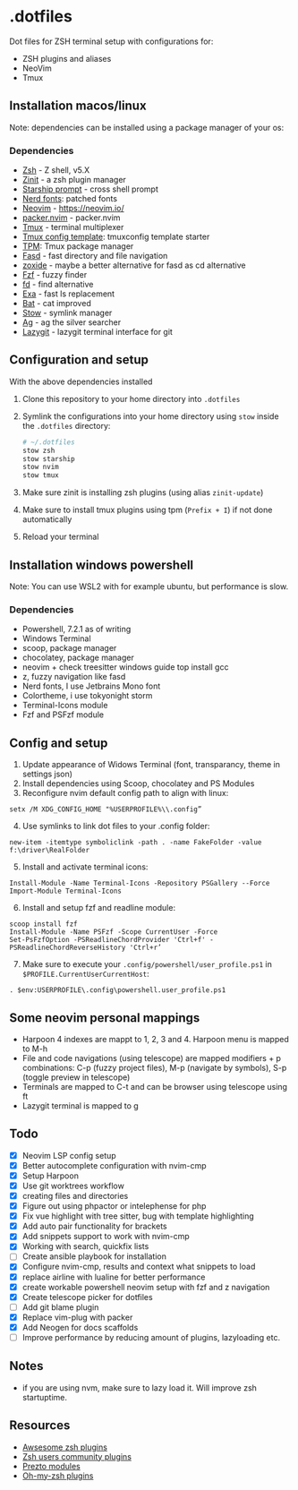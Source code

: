 # .dotfiles
Dot files for ZSH terminal setup with configurations for:
- ZSH plugins and aliases
- NeoVim
- Tmux

## Installation macos/linux
Note: dependencies can be installed using a package manager of your os:

### Dependencies
- [Zsh](https://zsh.sourceforge.io/) - Z shell, v5.X
- [Zinit](https://github.com/zdharma-continuum/zinit) - a zsh plugin manager
- [Starship prompt](https://starship.rs/) -  cross shell prompt
- [Nerd fonts](https://www.nerdfonts.com/): patched fonts
- [Neovim](https://neovim.io/) -  https://neovim.io/
- [packer.nvim](https://github.com/wbthomason/packer.nvim) - packer.nvim
- [Tmux](https://github.com/tmux/tmux/wiki) - terminal multiplexer
- [Tmux config template](https://github.com/gpakosz/.tmux): tmuxconfig template starter
- [TPM](https://github.com/tmux-plugins/tpm): Tmux package manager
- [Fasd](https://github.com/clvv/fasd) - fast directory and file navigation
- [zoxide](https://github.com/ajeetdsouza/zoxide) - maybe a better alternative for fasd as cd alternative
- [Fzf](https://github.com/junegunn/fzf) - fuzzy finder
- [fd](https://github.com/sharkdp/fd) - find alternative
- [Exa](https://the.exa.website/) - fast ls replacement
- [Bat](https://github.com/sharkdp/bat) - cat improved
- [Stow](https://www.gnu.org/software/stow/manual/stow.html) - symlink manager
- [Ag](https://github.com/ggreer/the_silver_searcher) - ag the silver searcher
- [Lazygit](https://github.com/jesseduffield/lazygit) - lazygit terminal interface for git

## Configuration and setup
With the above dependencies installed
1. Clone this repository to your home directory into `.dotfiles`
2. Symlink the configurations into your home directory using `stow` inside the `.dotfiles` directory:

    ```sh
    # ~/.dotfiles
    stow zsh
    stow starship
    stow nvim
    stow tmux
    ```
3. Make sure zinit is installing zsh plugins (using alias `zinit-update`)
5. Make sure to install tmux plugins using tpm (`Prefix + I`) if not done automatically
6. Reload your terminal

## Installation windows powershell
Note: You can use WSL2 with for example ubuntu, but performance is slow. 

### Dependencies
- Powershell, 7.2.1 as of writing
- Windows Terminal
- scoop, package manager
- chocolatey, package manager
- neovim + check treesitter windows guide top install gcc
- z, fuzzy navigation like fasd
- Nerd fonts, I use Jetbrains Mono font
- Colortheme, i use tokyonight storm
- Terminal-Icons module
- Fzf and PSFzf module

## Config and setup
1. Update appearance of Widows Terminal (font, transparancy, theme in settings json)
2. Install dependencies using Scoop, chocolatey and PS Modules
3. Reconfigure nvim default config path to align with linux:
```
setx /M XDG_CONFIG_HOME "%USERPROFILE%\\.config”
```
4. Use symlinks to link dot files to your .config folder:
```
new-item -itemtype symboliclink -path . -name FakeFolder -value f:\driver\RealFolder
```
5. Install and activate terminal icons:
```
Install-Module -Name Terminal-Icons -Repository PSGallery --Force
Import-Module Terminal-Icons

```
6. Install and setup fzf and readline module:
```
scoop install fzf
Install-Module -Name PSFzf -Scope CurrentUser -Force
Set-PsFzfOption -PSReadlineChordProvider 'Ctrl+f' -PSReadlineChordReverseHistory 'Ctrl+r’
```
7. Make sure to execute your `.config/powershell/user_profile.ps1` in `$PROFILE.CurrentUserCurrentHost`:
```
. $env:USERPROFILE\.config\powershell.user_profile.ps1
```

## Some neovim personal mappings
- Harpoon 4 indexes are mappt to <leader>1, <leader>2, <leader>3 and <leader>4. Harpoon menu is mapped to M-h
- File and code navigations (using telescope) are mapped modifiers + p combinations: C-p (fuzzy project files), M-p (navigate by symbols), S-p (toggle preview in telescope)
- Terminals are mapped to C-t and can be browser using telescope using <leader>ft
- Lazygit terminal is mapped to <leader> g

## Todo
- [x] Neovim LSP config setup
- [x] Better autocomplete configuration with nvim-cmp
- [x] Setup Harpoon
- [x] Use git worktrees workflow
- [x] creating files and directories
- [x] Figure out using phpactor or intelephense for php
- [x] Fix vue highlight with tree sitter, bug with template highlighting
- [x] Add auto pair functionality for brackets
- [x] Add snippets support to work with nvim-cmp
- [x] Working with search, quickfix lists 
- [ ] Create ansible playbook for installation
- [x] Configure nvim-cmp, results and context what snippets to load
- [x] replace airline with lualine for better performance
- [x] create workable powershell neovim setup with fzf and z navigation
- [x] Create telescope picker for dotfiles
- [ ] Add git blame plugin
- [x] Replace vim-plug with packer
- [x] Add Neogen for docs scaffolds
- [ ] Improve performance by reducing amount of plugins, lazyloading etc.

## Notes
- if you are using nvm, make sure to lazy load it. Will improve zsh startuptime.

## Resources
- [Awsesome zsh plugins](https://github.com/unixorn/awesome-zsh-plugins)
- [Zsh users community plugins](https://github.com/zsh-users)
- [Prezto modules](https://github.com/sorin-ionescu/prezto/tree/master/modules)
- [Oh-my-zsh plugins](https://github.com/ohmyzsh/ohmyzsh/wiki/Plugins)
